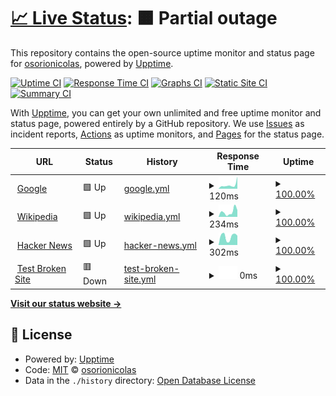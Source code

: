 # [📈 Live Status](https://osorionicolas.github.io/upptime): <!--live status--> **🟧 Partial outage**

This repository contains the open-source uptime monitor and status page for [osorionicolas](https://osorionicolas.github.io/upptime), powered by [Upptime](https://github.com/upptime/upptime).

[![Uptime CI](https://github.com/osorionicolas/upptime/workflows/Uptime%20CI/badge.svg)](https://github.com/osorionicolas/upptime/actions?query=workflow%3A%22Uptime+CI%22)
[![Response Time CI](https://github.com/osorionicolas/upptime/workflows/Response%20Time%20CI/badge.svg)](https://github.com/osorionicolas/upptime/actions?query=workflow%3A%22Response+Time+CI%22)
[![Graphs CI](https://github.com/osorionicolas/upptime/workflows/Graphs%20CI/badge.svg)](https://github.com/osorionicolas/upptime/actions?query=workflow%3A%22Graphs+CI%22)
[![Static Site CI](https://github.com/osorionicolas/upptime/workflows/Static%20Site%20CI/badge.svg)](https://github.com/osorionicolas/upptime/actions?query=workflow%3A%22Static+Site+CI%22)
[![Summary CI](https://github.com/osorionicolas/upptime/workflows/Summary%20CI/badge.svg)](https://github.com/osorionicolas/upptime/actions?query=workflow%3A%22Summary+CI%22)

With [Upptime](https://upptime.js.org), you can get your own unlimited and free uptime monitor and status page, powered entirely by a GitHub repository. We use [Issues](https://github.com/osorionicolas/upptime/issues) as incident reports, [Actions](https://github.com/osorionicolas/upptime/actions) as uptime monitors, and [Pages](https://osorionicolas.github.io/upptime) for the status page.

<!--start: status pages-->
<!-- This summary is generated by Upptime (https://github.com/upptime/upptime) -->
<!-- Do not edit this manually, your changes will be overwritten -->
<!-- prettier-ignore -->
| URL | Status | History | Response Time | Uptime |
| --- | ------ | ------- | ------------- | ------ |
| <img alt="" src="https://favicons.githubusercontent.com/www.google.com" height="13"> [Google](https://www.google.com) | 🟩 Up | [google.yml](https://github.com/osorionicolas/upptime/commits/HEAD/history/google.yml) | <details><summary><img alt="Response time graph" src="./graphs/google/response-time-week.png" height="20"> 120ms</summary><br><a href="https://osorionicolas.github.io/upptime/history/google"><img alt="Response time 82" src="https://img.shields.io/endpoint?url=https%3A%2F%2Fraw.githubusercontent.com%2Fosorionicolas%2Fupptime%2FHEAD%2Fapi%2Fgoogle%2Fresponse-time.json"></a><br><a href="https://osorionicolas.github.io/upptime/history/google"><img alt="24-hour response time 379" src="https://img.shields.io/endpoint?url=https%3A%2F%2Fraw.githubusercontent.com%2Fosorionicolas%2Fupptime%2FHEAD%2Fapi%2Fgoogle%2Fresponse-time-day.json"></a><br><a href="https://osorionicolas.github.io/upptime/history/google"><img alt="7-day response time 120" src="https://img.shields.io/endpoint?url=https%3A%2F%2Fraw.githubusercontent.com%2Fosorionicolas%2Fupptime%2FHEAD%2Fapi%2Fgoogle%2Fresponse-time-week.json"></a><br><a href="https://osorionicolas.github.io/upptime/history/google"><img alt="30-day response time 88" src="https://img.shields.io/endpoint?url=https%3A%2F%2Fraw.githubusercontent.com%2Fosorionicolas%2Fupptime%2FHEAD%2Fapi%2Fgoogle%2Fresponse-time-month.json"></a><br><a href="https://osorionicolas.github.io/upptime/history/google"><img alt="1-year response time 82" src="https://img.shields.io/endpoint?url=https%3A%2F%2Fraw.githubusercontent.com%2Fosorionicolas%2Fupptime%2FHEAD%2Fapi%2Fgoogle%2Fresponse-time-year.json"></a></details> | <details><summary><a href="https://osorionicolas.github.io/upptime/history/google">100.00%</a></summary><a href="https://osorionicolas.github.io/upptime/history/google"><img alt="All-time uptime 100.00%" src="https://img.shields.io/endpoint?url=https%3A%2F%2Fraw.githubusercontent.com%2Fosorionicolas%2Fupptime%2FHEAD%2Fapi%2Fgoogle%2Fuptime.json"></a><br><a href="https://osorionicolas.github.io/upptime/history/google"><img alt="24-hour uptime 100.00%" src="https://img.shields.io/endpoint?url=https%3A%2F%2Fraw.githubusercontent.com%2Fosorionicolas%2Fupptime%2FHEAD%2Fapi%2Fgoogle%2Fuptime-day.json"></a><br><a href="https://osorionicolas.github.io/upptime/history/google"><img alt="7-day uptime 100.00%" src="https://img.shields.io/endpoint?url=https%3A%2F%2Fraw.githubusercontent.com%2Fosorionicolas%2Fupptime%2FHEAD%2Fapi%2Fgoogle%2Fuptime-week.json"></a><br><a href="https://osorionicolas.github.io/upptime/history/google"><img alt="30-day uptime 100.00%" src="https://img.shields.io/endpoint?url=https%3A%2F%2Fraw.githubusercontent.com%2Fosorionicolas%2Fupptime%2FHEAD%2Fapi%2Fgoogle%2Fuptime-month.json"></a><br><a href="https://osorionicolas.github.io/upptime/history/google"><img alt="1-year uptime 100.00%" src="https://img.shields.io/endpoint?url=https%3A%2F%2Fraw.githubusercontent.com%2Fosorionicolas%2Fupptime%2FHEAD%2Fapi%2Fgoogle%2Fuptime-year.json"></a></details>
| <img alt="" src="https://favicons.githubusercontent.com/en.wikipedia.org" height="13"> [Wikipedia](https://en.wikipedia.org) | 🟩 Up | [wikipedia.yml](https://github.com/osorionicolas/upptime/commits/HEAD/history/wikipedia.yml) | <details><summary><img alt="Response time graph" src="./graphs/wikipedia/response-time-week.png" height="20"> 234ms</summary><br><a href="https://osorionicolas.github.io/upptime/history/wikipedia"><img alt="Response time 217" src="https://img.shields.io/endpoint?url=https%3A%2F%2Fraw.githubusercontent.com%2Fosorionicolas%2Fupptime%2FHEAD%2Fapi%2Fwikipedia%2Fresponse-time.json"></a><br><a href="https://osorionicolas.github.io/upptime/history/wikipedia"><img alt="24-hour response time 314" src="https://img.shields.io/endpoint?url=https%3A%2F%2Fraw.githubusercontent.com%2Fosorionicolas%2Fupptime%2FHEAD%2Fapi%2Fwikipedia%2Fresponse-time-day.json"></a><br><a href="https://osorionicolas.github.io/upptime/history/wikipedia"><img alt="7-day response time 234" src="https://img.shields.io/endpoint?url=https%3A%2F%2Fraw.githubusercontent.com%2Fosorionicolas%2Fupptime%2FHEAD%2Fapi%2Fwikipedia%2Fresponse-time-week.json"></a><br><a href="https://osorionicolas.github.io/upptime/history/wikipedia"><img alt="30-day response time 224" src="https://img.shields.io/endpoint?url=https%3A%2F%2Fraw.githubusercontent.com%2Fosorionicolas%2Fupptime%2FHEAD%2Fapi%2Fwikipedia%2Fresponse-time-month.json"></a><br><a href="https://osorionicolas.github.io/upptime/history/wikipedia"><img alt="1-year response time 217" src="https://img.shields.io/endpoint?url=https%3A%2F%2Fraw.githubusercontent.com%2Fosorionicolas%2Fupptime%2FHEAD%2Fapi%2Fwikipedia%2Fresponse-time-year.json"></a></details> | <details><summary><a href="https://osorionicolas.github.io/upptime/history/wikipedia">100.00%</a></summary><a href="https://osorionicolas.github.io/upptime/history/wikipedia"><img alt="All-time uptime 100.00%" src="https://img.shields.io/endpoint?url=https%3A%2F%2Fraw.githubusercontent.com%2Fosorionicolas%2Fupptime%2FHEAD%2Fapi%2Fwikipedia%2Fuptime.json"></a><br><a href="https://osorionicolas.github.io/upptime/history/wikipedia"><img alt="24-hour uptime 100.00%" src="https://img.shields.io/endpoint?url=https%3A%2F%2Fraw.githubusercontent.com%2Fosorionicolas%2Fupptime%2FHEAD%2Fapi%2Fwikipedia%2Fuptime-day.json"></a><br><a href="https://osorionicolas.github.io/upptime/history/wikipedia"><img alt="7-day uptime 100.00%" src="https://img.shields.io/endpoint?url=https%3A%2F%2Fraw.githubusercontent.com%2Fosorionicolas%2Fupptime%2FHEAD%2Fapi%2Fwikipedia%2Fuptime-week.json"></a><br><a href="https://osorionicolas.github.io/upptime/history/wikipedia"><img alt="30-day uptime 99.95%" src="https://img.shields.io/endpoint?url=https%3A%2F%2Fraw.githubusercontent.com%2Fosorionicolas%2Fupptime%2FHEAD%2Fapi%2Fwikipedia%2Fuptime-month.json"></a><br><a href="https://osorionicolas.github.io/upptime/history/wikipedia"><img alt="1-year uptime 100.00%" src="https://img.shields.io/endpoint?url=https%3A%2F%2Fraw.githubusercontent.com%2Fosorionicolas%2Fupptime%2FHEAD%2Fapi%2Fwikipedia%2Fuptime-year.json"></a></details>
| <img alt="" src="https://favicons.githubusercontent.com/news.ycombinator.com" height="13"> [Hacker News](https://news.ycombinator.com) | 🟩 Up | [hacker-news.yml](https://github.com/osorionicolas/upptime/commits/HEAD/history/hacker-news.yml) | <details><summary><img alt="Response time graph" src="./graphs/hacker-news/response-time-week.png" height="20"> 302ms</summary><br><a href="https://osorionicolas.github.io/upptime/history/hacker-news"><img alt="Response time 317" src="https://img.shields.io/endpoint?url=https%3A%2F%2Fraw.githubusercontent.com%2Fosorionicolas%2Fupptime%2FHEAD%2Fapi%2Fhacker-news%2Fresponse-time.json"></a><br><a href="https://osorionicolas.github.io/upptime/history/hacker-news"><img alt="24-hour response time 332" src="https://img.shields.io/endpoint?url=https%3A%2F%2Fraw.githubusercontent.com%2Fosorionicolas%2Fupptime%2FHEAD%2Fapi%2Fhacker-news%2Fresponse-time-day.json"></a><br><a href="https://osorionicolas.github.io/upptime/history/hacker-news"><img alt="7-day response time 302" src="https://img.shields.io/endpoint?url=https%3A%2F%2Fraw.githubusercontent.com%2Fosorionicolas%2Fupptime%2FHEAD%2Fapi%2Fhacker-news%2Fresponse-time-week.json"></a><br><a href="https://osorionicolas.github.io/upptime/history/hacker-news"><img alt="30-day response time 273" src="https://img.shields.io/endpoint?url=https%3A%2F%2Fraw.githubusercontent.com%2Fosorionicolas%2Fupptime%2FHEAD%2Fapi%2Fhacker-news%2Fresponse-time-month.json"></a><br><a href="https://osorionicolas.github.io/upptime/history/hacker-news"><img alt="1-year response time 317" src="https://img.shields.io/endpoint?url=https%3A%2F%2Fraw.githubusercontent.com%2Fosorionicolas%2Fupptime%2FHEAD%2Fapi%2Fhacker-news%2Fresponse-time-year.json"></a></details> | <details><summary><a href="https://osorionicolas.github.io/upptime/history/hacker-news">100.00%</a></summary><a href="https://osorionicolas.github.io/upptime/history/hacker-news"><img alt="All-time uptime 100.00%" src="https://img.shields.io/endpoint?url=https%3A%2F%2Fraw.githubusercontent.com%2Fosorionicolas%2Fupptime%2FHEAD%2Fapi%2Fhacker-news%2Fuptime.json"></a><br><a href="https://osorionicolas.github.io/upptime/history/hacker-news"><img alt="24-hour uptime 100.00%" src="https://img.shields.io/endpoint?url=https%3A%2F%2Fraw.githubusercontent.com%2Fosorionicolas%2Fupptime%2FHEAD%2Fapi%2Fhacker-news%2Fuptime-day.json"></a><br><a href="https://osorionicolas.github.io/upptime/history/hacker-news"><img alt="7-day uptime 100.00%" src="https://img.shields.io/endpoint?url=https%3A%2F%2Fraw.githubusercontent.com%2Fosorionicolas%2Fupptime%2FHEAD%2Fapi%2Fhacker-news%2Fuptime-week.json"></a><br><a href="https://osorionicolas.github.io/upptime/history/hacker-news"><img alt="30-day uptime 100.00%" src="https://img.shields.io/endpoint?url=https%3A%2F%2Fraw.githubusercontent.com%2Fosorionicolas%2Fupptime%2FHEAD%2Fapi%2Fhacker-news%2Fuptime-month.json"></a><br><a href="https://osorionicolas.github.io/upptime/history/hacker-news"><img alt="1-year uptime 100.00%" src="https://img.shields.io/endpoint?url=https%3A%2F%2Fraw.githubusercontent.com%2Fosorionicolas%2Fupptime%2FHEAD%2Fapi%2Fhacker-news%2Fuptime-year.json"></a></details>
| <img alt="" src="https://favicons.githubusercontent.com/thissitedoesnotexist.koj.co" height="13"> [Test Broken Site](https://thissitedoesnotexist.koj.co) | 🟥 Down | [test-broken-site.yml](https://github.com/osorionicolas/upptime/commits/HEAD/history/test-broken-site.yml) | <details><summary><img alt="Response time graph" src="./graphs/test-broken-site/response-time-week.png" height="20"> 0ms</summary><br><a href="https://osorionicolas.github.io/upptime/history/test-broken-site"><img alt="Response time 0" src="https://img.shields.io/endpoint?url=https%3A%2F%2Fraw.githubusercontent.com%2Fosorionicolas%2Fupptime%2FHEAD%2Fapi%2Ftest-broken-site%2Fresponse-time.json"></a><br><a href="https://osorionicolas.github.io/upptime/history/test-broken-site"><img alt="24-hour response time 0" src="https://img.shields.io/endpoint?url=https%3A%2F%2Fraw.githubusercontent.com%2Fosorionicolas%2Fupptime%2FHEAD%2Fapi%2Ftest-broken-site%2Fresponse-time-day.json"></a><br><a href="https://osorionicolas.github.io/upptime/history/test-broken-site"><img alt="7-day response time 0" src="https://img.shields.io/endpoint?url=https%3A%2F%2Fraw.githubusercontent.com%2Fosorionicolas%2Fupptime%2FHEAD%2Fapi%2Ftest-broken-site%2Fresponse-time-week.json"></a><br><a href="https://osorionicolas.github.io/upptime/history/test-broken-site"><img alt="30-day response time 0" src="https://img.shields.io/endpoint?url=https%3A%2F%2Fraw.githubusercontent.com%2Fosorionicolas%2Fupptime%2FHEAD%2Fapi%2Ftest-broken-site%2Fresponse-time-month.json"></a><br><a href="https://osorionicolas.github.io/upptime/history/test-broken-site"><img alt="1-year response time 0" src="https://img.shields.io/endpoint?url=https%3A%2F%2Fraw.githubusercontent.com%2Fosorionicolas%2Fupptime%2FHEAD%2Fapi%2Ftest-broken-site%2Fresponse-time-year.json"></a></details> | <details><summary><a href="https://osorionicolas.github.io/upptime/history/test-broken-site">100.00%</a></summary><a href="https://osorionicolas.github.io/upptime/history/test-broken-site"><img alt="All-time uptime 100.00%" src="https://img.shields.io/endpoint?url=https%3A%2F%2Fraw.githubusercontent.com%2Fosorionicolas%2Fupptime%2FHEAD%2Fapi%2Ftest-broken-site%2Fuptime.json"></a><br><a href="https://osorionicolas.github.io/upptime/history/test-broken-site"><img alt="24-hour uptime 100.00%" src="https://img.shields.io/endpoint?url=https%3A%2F%2Fraw.githubusercontent.com%2Fosorionicolas%2Fupptime%2FHEAD%2Fapi%2Ftest-broken-site%2Fuptime-day.json"></a><br><a href="https://osorionicolas.github.io/upptime/history/test-broken-site"><img alt="7-day uptime 100.00%" src="https://img.shields.io/endpoint?url=https%3A%2F%2Fraw.githubusercontent.com%2Fosorionicolas%2Fupptime%2FHEAD%2Fapi%2Ftest-broken-site%2Fuptime-week.json"></a><br><a href="https://osorionicolas.github.io/upptime/history/test-broken-site"><img alt="30-day uptime 100.00%" src="https://img.shields.io/endpoint?url=https%3A%2F%2Fraw.githubusercontent.com%2Fosorionicolas%2Fupptime%2FHEAD%2Fapi%2Ftest-broken-site%2Fuptime-month.json"></a><br><a href="https://osorionicolas.github.io/upptime/history/test-broken-site"><img alt="1-year uptime 100.00%" src="https://img.shields.io/endpoint?url=https%3A%2F%2Fraw.githubusercontent.com%2Fosorionicolas%2Fupptime%2FHEAD%2Fapi%2Ftest-broken-site%2Fuptime-year.json"></a></details>

<!--end: status pages-->

[**Visit our status website →**](https://osorionicolas.github.io/upptime)

## 📄 License

- Powered by: [Upptime](https://github.com/upptime/upptime)
- Code: [MIT](./LICENSE) © [osorionicolas](https://osorionicolas.github.io/upptime)
- Data in the `./history` directory: [Open Database License](https://opendatacommons.org/licenses/odbl/1-0/)
